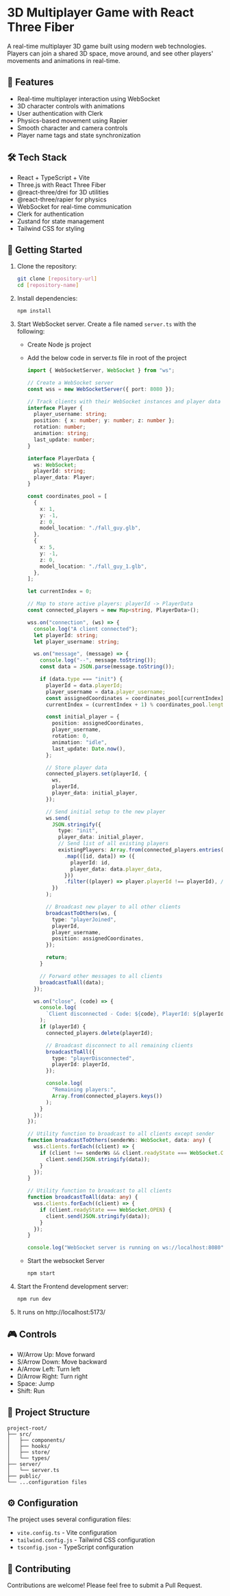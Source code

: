 # 3D Multiplayer Game with React Three Fiber

A real-time multiplayer 3D game built using modern web technologies. Players can join a shared 3D space, move around, and see other players' movements and animations in real-time.

## 🚀 Features

- Real-time multiplayer interaction using WebSocket
- 3D character controls with animations
- User authentication with Clerk
- Physics-based movement using Rapier
- Smooth character and camera controls
- Player name tags and state synchronization

## 🛠️ Tech Stack

- React + TypeScript + Vite
- Three.js with React Three Fiber
- @react-three/drei for 3D utilities
- @react-three/rapier for physics
- WebSocket for real-time communication
- Clerk for authentication
- Zustand for state management
- Tailwind CSS for styling

## 🚦 Getting Started

1. Clone the repository:

   ```bash
   git clone [repository-url]
   cd [repository-name]
   ```

2. Install dependencies:

   ```bash
   npm install
   ```

3. Start WebSocket server. Create a file named `server.ts` with the following:

   - Create Node js project
   - Add the below code in server.ts file in root of the project

     ```typescript
     import { WebSocketServer, WebSocket } from "ws";

     // Create a WebSocket server
     const wss = new WebSocketServer({ port: 8080 });

     // Track clients with their WebSocket instances and player data
     interface Player {
       player_username: string;
       position: { x: number; y: number; z: number };
       rotation: number;
       animation: string;
       last_update: number;
     }

     interface PlayerData {
       ws: WebSocket;
       playerId: string;
       player_data: Player;
     }

     const coordinates_pool = [
       {
         x: 1,
         y: -1,
         z: 0,
         model_location: "./fall_guy.glb",
       },
       {
         x: 5,
         y: -1,
         z: 0,
         model_location: "./fall_guy_1.glb",
       },
     ];

     let currentIndex = 0;

     // Map to store active players: playerId -> PlayerData
     const connected_players = new Map<string, PlayerData>();

     wss.on("connection", (ws) => {
       console.log("A client connected");
       let playerId: string;
       let player_username: string;

       ws.on("message", (message) => {
         console.log("--", message.toString());
         const data = JSON.parse(message.toString());

         if (data.type === "init") {
           playerId = data.playerId;
           player_username = data.player_username;
           const assignedCoordinates = coordinates_pool[currentIndex];
           currentIndex = (currentIndex + 1) % coordinates_pool.length;

           const initial_player = {
             position: assignedCoordinates,
             player_username,
             rotation: 0,
             animation: "idle",
             last_update: Date.now(),
           };

           // Store player data
           connected_players.set(playerId, {
             ws,
             playerId,
             player_data: initial_player,
           });

           // Send initial setup to the new player
           ws.send(
             JSON.stringify({
               type: "init",
               player_data: initial_player,
               // Send list of all existing players
               existingPlayers: Array.from(connected_players.entries())
                 .map(([id, data]) => ({
                   playerId: id,
                   player_data: data.player_data,
                 }))
                 .filter((player) => player.playerId !== playerId), // Exclude the current player
             })
           );

           // Broadcast new player to all other clients
           broadcastToOthers(ws, {
             type: "playerJoined",
             playerId,
             player_username,
             position: assignedCoordinates,
           });

           return;
         }

         // Forward other messages to all clients
         broadcastToAll(data);
       });

       ws.on("close", (code) => {
         console.log(
           `Client disconnected - Code: ${code}, PlayerId: ${playerId}`
         );
         if (playerId) {
           connected_players.delete(playerId);

           // Broadcast disconnect to all remaining clients
           broadcastToAll({
             type: "playerDisconnected",
             playerId: playerId,
           });

           console.log(
             "Remaining players:",
             Array.from(connected_players.keys())
           );
         }
       });
     });

     // Utility function to broadcast to all clients except sender
     function broadcastToOthers(senderWs: WebSocket, data: any) {
       wss.clients.forEach((client) => {
         if (client !== senderWs && client.readyState === WebSocket.OPEN) {
           client.send(JSON.stringify(data));
         }
       });
     }

     // Utility function to broadcast to all clients
     function broadcastToAll(data: any) {
       wss.clients.forEach((client) => {
         if (client.readyState === WebSocket.OPEN) {
           client.send(JSON.stringify(data));
         }
       });
     }

     console.log("WebSocket server is running on ws://localhost:8080");
     ```

   - Start the websocket Server
     ```bash
     npm start
     ```

4. Start the Frontend development server:
   ```bash
   npm run dev
   ```
5. It runs on http://localhost:5173/

## 🎮 Controls

- W/Arrow Up: Move forward
- S/Arrow Down: Move backward
- A/Arrow Left: Turn left
- D/Arrow Right: Turn right
- Space: Jump
- Shift: Run

## 📁 Project Structure

```
project-root/
├── src/
│   ├── components/
│   ├── hooks/
│   ├── store/
│   └── types/
├── server/
│   └── server.ts
├── public/
└── ...configuration files
```

## ⚙️ Configuration

The project uses several configuration files:

- `vite.config.ts` - Vite configuration
- `tailwind.config.js` - Tailwind CSS configuration
- `tsconfig.json` - TypeScript configuration

## 🤝 Contributing

Contributions are welcome! Please feel free to submit a Pull Request.
